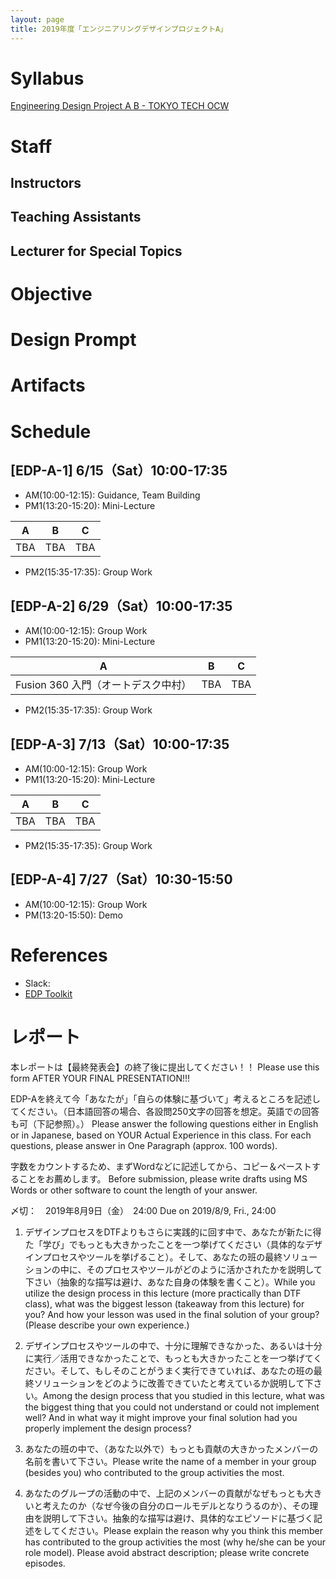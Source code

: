 ```yaml
---
layout: page
title: 2019年度「エンジニアリングデザインプロジェクトA」
---
```


# Syllabus

[Engineering Design Project A B - TOKYO TECH OCW](http://www.ocw.titech.ac.jp/index.php?module=General&action=T0300&GakubuCD=2&GakkaCD=321502&KeiCD=15&course=2&KamokuCD=321502&KougiCD=201903604&Nendo=2019&vid=03&lang=EN)

# Staff

## Instructors

## Teaching Assistants

## Lecturer for Special Topics

# Objective

# Design Prompt

# Artifacts

# Schedule

## [EDP-A-1] 6/15（Sat）10:00-17:35

* AM(10:00-12:15): Guidance, Team Building
* PM1(13:20-15:20): Mini-Lecture

| A | B | C |
|---|---|---|
|TBA|TBA|TBA|

* PM2(15:35-17:35): Group Work

## [EDP-A-2] 6/29（Sat）10:00-17:35

* AM(10:00-12:15): Group Work
* PM1(13:20-15:20): Mini-Lecture

| A | B | C |
|---|---|---|
| Fusion 360 入門（オートデスク中村）|TBA|TBA|

* PM2(15:35-17:35): Group Work

## [EDP-A-3] 7/13（Sat）10:00-17:35

* AM(10:00-12:15): Group Work
* PM1(13:20-15:20): Mini-Lecture

| A | B | C |
|---|---|---|
|TBA|TBA|TBA|

* PM2(15:35-17:35): Group Work

## [EDP-A-4] 7/27（Sat）10:30-15:50

* AM(10:00-12:15): Group Work
* PM(13:20-15:50): Demo

# References

- Slack:
- [EDP Toolkit](/toolkit)

# レポート

本レポートは【最終発表会】の終了後に提出してください！！
Please use this form AFTER YOUR FINAL PRESENTATION!!!

EDP-Aを終えて今「あなたが」「自らの体験に基づいて」考えるところを記述してください。（日本語回答の場合、各設問250文字の回答を想定。英語での回答も可（下記参照）。）
Please answer the following questions either in English or in Japanese, based on YOUR Actual Experience in this class. For each questions, please answer in One Paragraph (approx. 100 words).

字数をカウントするため、まずWordなどに記述してから、コピー＆ペーストすることをお薦めします。
Before submission, please write drafts using MS Words or other software to count the length of your answer.

〆切：　2019年8月9日（金）　24:00
Due on 2019/8/9, Fri., 24:00

1) デザインプロセスをDTFよりもさらに実践的に回す中で、あなたが新たに得た「学び」でもっとも大きかったことを一つ挙げてください（具体的なデザインプロセスやツールを挙げること）。そして、あなたの班の最終ソリューションの中に、そのプロセスやツールがどのように活かされたかを説明して下さい（抽象的な描写は避け、あなた自身の体験を書くこと）。While you utilize the design process in this lecture (more practically than DTF class), what was the biggest lesson (takeaway from this lecture) for you? And how your lesson was used in the final solution of your group? (Please describe your own experience.)


2) デザインプロセスやツールの中で、十分に理解できなかった、あるいは十分に実行／活用できなかったことで、もっとも大きかったことを一つ挙げてください。そして、もしそのことがうまく実行できていれば、あなたの班の最終ソリューションをどのように改善できていたと考えているか説明して下さい。Among the design process that you studied in this lecture, what was the biggest thing that you could not understand or could not implement well? And in what way it might improve your final solution had you properly implement the design process?

3) あなたの班の中で、（あなた以外で）もっとも貢献の大きかったメンバーの名前を書いて下さい。Please write the name of a member in your group (besides you) who contributed to the group activities the most.

4) あなたのグループの活動の中で、上記のメンバーの貢献がなぜもっとも大きいと考えたのか（なぜ今後の自分のロールモデルとなりうるのか）、その理由を説明して下さい。抽象的な描写は避け、具体的なエピソードに基づく記述をしてください。Please explain the reason why you think this member has contributed to the group activities the most (why he/she can be your role model). Please avoid abstract description; please write concrete episodes.
